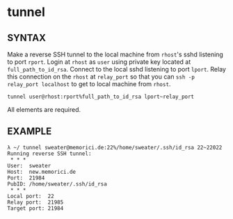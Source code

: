 tunnel
======

SYNTAX
---

Make a reverse SSH tunnel to the local machine from ``rhost``'s sshd listening to port ``rport``.
Login at ``rhost`` as ``user`` using private key located at ``full_path_to_id_rsa``.
Connect to the local sshd listening to port ``lport``.
Relay this connection on the ``rhost`` at ``relay_port`` so that you can ``ssh -p relay_port localhost`` to get to local machine from ``rhost``.

```
tunnel user@rhost:rport%full_path_to_id_rsa lport~relay_port
```

All elements are required.

EXAMPLE
---

```
λ ~/ tunnel sweater@memorici.de:22%/home/sweater/.ssh/id_rsa 22~22022
Running reverse SSH tunnel:
 * * * 
User:  sweater
Host:  new.memorici.de
Port:  21984
PubID: /home/sweater/.ssh/id_rsa
 * * * 
Local port:  22
Relay port:  21985
Target port: 21984
```
